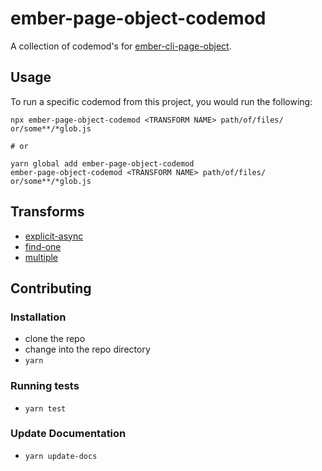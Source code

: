 # ember-page-object-codemod


A collection of codemod's for [ember-cli-page-object](https://github.com/san650/ember-cli-page-object).

## Usage

To run a specific codemod from this project, you would run the following:

```
npx ember-page-object-codemod <TRANSFORM NAME> path/of/files/ or/some**/*glob.js

# or

yarn global add ember-page-object-codemod
ember-page-object-codemod <TRANSFORM NAME> path/of/files/ or/some**/*glob.js
```

## Transforms

<!--TRANSFORMS_START-->
* [explicit-async](transforms/explicit-async/README.md)
* [find-one](transforms/find-one/README.md)
* [multiple](transforms/multiple/README.md)
<!--TRANSFORMS_END-->

## Contributing

### Installation

* clone the repo
* change into the repo directory
* `yarn`

### Running tests

* `yarn test`

### Update Documentation

* `yarn update-docs`
